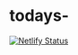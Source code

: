 # todays-
[![Netlify Status](https://api.netlify.com/api/v1/badges/257525bb-c8ab-4fc6-b246-bbca04c89a8b/deploy-status)](https://app.netlify.com/sites/utukufu/deploys)
